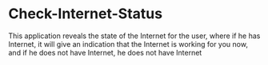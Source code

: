 # Check-Internet-Status
This application reveals the state of the Internet for the user, where if he has Internet, it will give an indication that the Internet is working for you now, and if he does not have Internet, he does not have Internet
